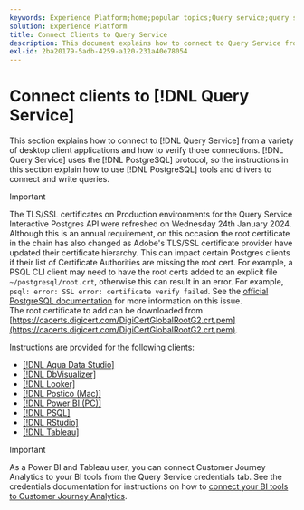 ```yaml
---
keywords: Experience Platform;home;popular topics;Query service;query service;connect;connect to query service;aqua data studio;Aqua Data Studio;Looker;looker;Postico;postico;Power BI;power bi;psql;rstudio;PSQL;RStudio;Tableau;tableau;
solution: Experience Platform
title: Connect Clients to Query Service
description: This document explains how to connect to Query Service from a variety of desktop client applications and how to verify those connections.
exl-id: 2ba20179-5adb-4259-a120-231a40e78054
---
```

# Connect clients to [!DNL Query Service]

This section explains how to connect to [!DNL Query Service] from a variety of desktop client applications and how to verify those connections. [!DNL Query Service] uses the [!DNL PostgreSQL] protocol, so the instructions in this section explain how to use [!DNL PostgreSQL] tools and drivers to connect and write queries.

>[!IMPORTANT]
>
>The TLS/SSL certificates on Production environments for the Query Service Interactive Postgres API were refreshed on Wednesday 24th January 2024.<br>Although this is an annual requirement, on this occasion the root certificate in the chain has also changed as Adobe's TLS/SSL certificate provider have updated their certificate hierarchy. This can impact certain Postgres clients if their list of Certificate Authorities are missing the root cert. For example, a PSQL CLI client may need to have the root certs added to an explicit file `~/postgresql/root.crt`, otherwise this can result in an error. For example, `psql: error: SSL error: certificate verify failed`. See the [official PostgreSQL documentation](https://www.postgresql.org/docs/current/libpq-ssl.html#LIBQ-SSL-CERTIFICATES) for more information on this issue.<br>The root certificate to add can be downloaded from [https://cacerts.digicert.com/DigiCertGlobalRootG2.crt.pem](https://cacerts.digicert.com/DigiCertGlobalRootG2.crt.pem).

Instructions are provided for the following clients:

- [[!DNL Aqua Data Studio]](./aqua-data-studio.md)
- [[!DNL DbVisualizer]](./dbvisulaizer.md)
- [[!DNL Looker]](./looker.md)
- [[!DNL Postico (Mac)]](./postico.md)
- [[!DNL Power BI (PC)]](./power-bi.md)
- [[!DNL PSQL]](./psql.md)
- [[!DNL RStudio]](./rstudio.md)
- [[!DNL Tableau]](./tableau.md)

>[!IMPORTANT]
>
>As a Power BI and Tableau user, you can connect Customer Journey Analytics to your BI tools from the Query Service credentials tab. See the credentials documentation for instructions on how to [connect your BI tools to Customer Journey Analytics](../ui/credentials.md#connect-to-customer-journey-analytics).
